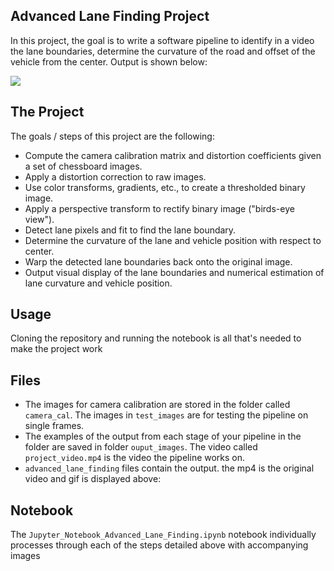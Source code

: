 ## Advanced Lane Finding Project
In this project, the goal is to write a software pipeline to identify in a video the lane boundaries, determine the curvature of the road and offset of the vehicle from the center. Output is shown below:

![](advanced_lane_finding.gif)

The Project
---

The goals / steps of this project are the following:

* Compute the camera calibration matrix and distortion coefficients given a set of chessboard images.
* Apply a distortion correction to raw images.
* Use color transforms, gradients, etc., to create a thresholded binary image.
* Apply a perspective transform to rectify binary image ("birds-eye view").
* Detect lane pixels and fit to find the lane boundary.
* Determine the curvature of the lane and vehicle position with respect to center.
* Warp the detected lane boundaries back onto the original image.
* Output visual display of the lane boundaries and numerical estimation of lane curvature and vehicle position.

Usage
---
Cloning the repository and running the notebook is all that's needed to make the project work

Files
---
* The images for camera calibration are stored in the folder called `camera_cal`.  The images in `test_images` are for testing the pipeline on single frames.
* The examples of the output from each stage of your pipeline in the folder are saved in folder `ouput_images`. The video called `project_video.mp4` is the video the pipeline works on.  
* `advanced_lane_finding` files contain the output. the mp4 is the original video and gif is displayed above:

Notebook
---
The `Jupyter_Notebook_Advanced_Lane_Finding.ipynb` notebook individually processes through each of the steps detailed above with accompanying images
